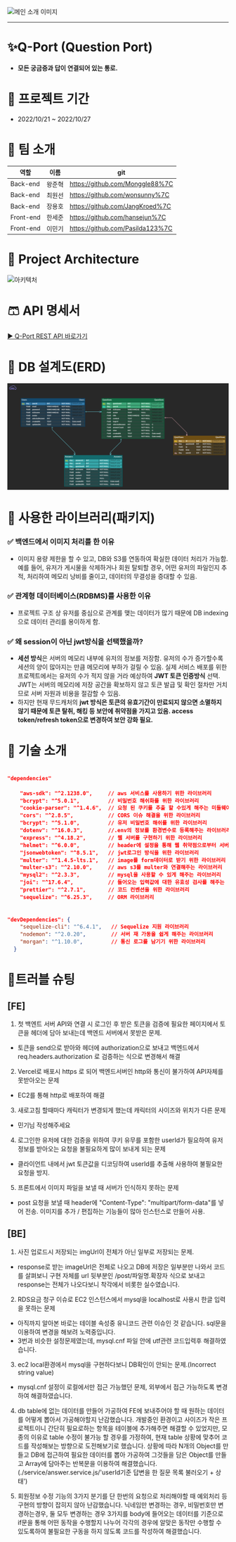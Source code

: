 ![메인 소개 이미지](https://qportminiprojectmini.s3.ap-northeast-2.amazonaws.com/post/1666864365169.jpeg)

---

# ✨Q-Port (Question Port)

-   **모든 궁금증과 답이 연결되어 있는 통로.**

# 📆 프로젝트 기간

-   2022/10/21 ~ 2022/10/27

# 👒 팀 소개

| 역할      | 이름   | git                              |
| --------- | ------ | -------------------------------- |
| Back-end  | 왕준혁 | https://github.com/Monggle88%7C  |
| Back-end  | 최원선 | https://github.com/wonsunny%7C   |
| Back-end  | 장용호 | https://github.com/JangKroed%7C  |
| Front-end | 한세준 | https://github.com/hansejun%7C   |
| Front-end | 이민기 | https://github.com/Pasilda123%7C |

# 👔 Project Architecture

![아키텍처](https://qportminiprojectmini.s3.ap-northeast-2.amazonaws.com/post/1666853140031.png)

# 🩳 API 명세서

[▶ Q-Port REST API 바로가기](https://www.notion.so/88eac097402442b4a0e7d54d5fc60c77?v=ce5ebdb9fb1a44dcb1842f8022d5bfd7)

# 🧦 DB 설계도(ERD)

![erd최최치최최최최최최최치ㅗ치ㅚ최최최최종](./img/ERD.png)

# 👟 사용한 라이브러리(패키지)

### ✅ 백엔드에서 이미지 처리를 한 이유

-   이미지 용량 제한을 할 수 있고, DB와 S3를 연동하여 확실한 데이터 처리가 가능함. 예를 들어, 유저가 게시물을 삭제하거나 회원 탈퇴할 경우, 어떤 유저의 파일인지 추적, 처리하여 메모리 낭비를 줄이고, 데이터의 무결성을 증대할 수 있음.

### ✅ 관계형 데이터베이스(RDBMS)를 사용한 이유

-   프로젝트 구조 상 유저를 중심으로 관계를 맺는 데이터가 많기 때문에 DB indexing으로 데이터 관리를 용이하게 함.

### ✅ 왜 session이 아닌 jwt방식을 선택했을까?

-   **세션 방식**은 서버의 메모리 내부에 유저의 정보를 저장함. 유저의 수가 증가할수록 세션의 양이 많아지는 만큼 메모리에 부하가 걸릴 수 있음. 실제 서비스 배포를 위한 프로젝트에서는 유저의 수가 적지 않을 거라 예상하여 **JWT 토큰 인증방식** 선택. JWT는 서버의 메모리에 저장 공간을 확보하지 않고 토큰 발급 및 확인 절차만 거치므로 서버 자원과 비용을 절감할 수 있음.
-   하지만 현재 무드캐처의 **jwt 방식은 토큰의 유효기간이 만료되지 않으면 소멸하지 않기 때문에 토큰 탈취, 해킹 등 보안에 취약점을 가지고 있음. access token/refresh token으로 변경하여 보안 강화 필요.**

# 💍 기술 소개

```json

"dependencies"

    "aws-sdk": "^2.1238.0",     // aws 서비스를 사용하기 위한 라이브러리
    "bcrypt": "^5.0.1",         // 비밀번호 해쉬화를 위한 라이브러리
    "cookie-parser": "^1.4.6",  // 요청 된 쿠키를 추출 할 수있게 해주는 미들웨어
    "cors": "^2.8.5",           // CORS 이슈 해결을 위한 라이브러리
    "bcrypt": "^5.1.0",         // 유저 비밀번호 해쉬를 위한 라이브러리
    "dotenv": "^16.0.3",        //.env의 정보를 환경변수로 등록해주는 라이브러리
    "express": "^4.18.2",       // 웹 서버를 구현하기 위한 라이브러리
    "helmet": "^6.0.0",         // header에 설정을 통해 웹 취약점으로부터 서버 보호
    "jsonwebtoken": "^8.5.1",   // jwt로그인 방식을 위한 라이브러리
    "multer": "^1.4.5-lts.1",   // image를 form데이터로 받기 위한 라이브러리
    "multer-s3": "^2.10.0",     // aws s3를 multer와 연결해주는 라이브러리
    "mysql2": "^2.3.3",         // mysql을 사용할 수 있게 해주는 라이브러리
    "joi": "^17.6.4",           // 들어오는 입력값에 대한 유효성 검사를 해주는
    "prettier": "^2.7.1",       // 코드 컨벤션을 위한 라이브러리
    "sequelize": "^6.25.3",     // ORM 라이브러리


"devDependencies": {
    "sequelize-cli": "^6.4.1",   // Sequelize 지원 라이브러리
    "nodemon": "^2.0.20",        // 서버 재 가동을 쉽게 해주는 라이브러리
    "morgan": "^1.10.0",         // 통신 로그를 남기기 위한 라이브러리
  }

```

# 💎트러블 슈팅

## [FE]

1. 첫 백엔트 서버 API와 연결 시 로그인 후 받은 토큰을 검증에 필요한 페이지에서 토큰을 헤더에 담아 보내는데 백엔드 서버에서 못받은 문제.

-   토큰을 send으로 받아와 헤더에 authorization으로 보내고 백엔드에서 req.headers.authorization 로 검증하는 식으로 변경해서 해결

2. Vercel로 배포시 https 로 되어 백엔드서버인 http와 통신이 불가하여 API자체를 못받아오는 문제

-   EC2를 통해 http로 배포하여 해결

3. 새로고침 할때마다 캐릭터가 변경되게 했는데 캐릭터의 사이즈와 위치가 다른 문제

-   민기님 작성해주세요

4. 로그인한 유저에 대한 검증을 위하여 쿠키 유무를 포함한 userId가 필요하여 유저 정보를 받아오는 요청을 불필요하게 많이 보내게 되는 문제

-   클라이언트 내에서 jwt 토큰값을 디코딩하여 userId를 추출해 사용하여 불필요한 요청을 방지.

5. 프론트에서 이미지 파일을 보낼 때 서버가 인식하지 못하는 문제

-   post 요청을 보낼 때 header에 "Content-Type": "multipart/form-data"를 넣어 전송. 이미지를 추가 / 편집하는 기능들이 많아 인스턴스로 만들어 사용.

## [BE]

1. 사진 업로드시 저장되는 imgUrl이 전체가 아닌 일부로 저장되는 문제.

-   response로 받는 imageUrl은 전체로 나오고 DB에 저장은 일부분만 나와서 코드를 살펴보니 구현 자체를
    url 뒷부분인 /post/파일명.확장자 식으로 보내고 response는 전체가 나오다보니 착각에서 비롯한 실수였습니다.

2. RDS요금 청구 이슈로 EC2 인스턴스에서 mysql을 localhost로 사용시 한글 입력을 못하는 문제

-   아직까지 알아본 바로는 테이블 속성중 유니코드 관련 이슈인 것 같습니다. sql문을 이용하여 변경을 해보려 노력중입니다.
-   3번과 비슷한 설정문제였는데, mysql.cnf 파일 안에 utf관련 코드입력후 해결하였습니다.

3. ec2 local환경에서 mysql을 구현하다보니 DB확인이 안되는 문제.(Incorrect string value)

-   mysql.cnf 설정이 로컬에서만 접근 가능했던 문제, 외부에서 접근 가능하도록 변경하여 해결하였습니다.

4. db table에 없는 데이터를 만들어 가공하여 FE에 보내주어야 할 때 원하는 데이터를 어떻게 뽑아서 가공해야할지 난감했습니다.
   개발중인 환경이고 사이즈가 작은 프로젝트이니 간단히 필요로하는 항목을 테이블에 추가해주면 해결할 수 있었지만, 모종의 이유로 table 수정이 불가능 할 경우를 가정하여,
   현재 table 상황에 맞추어 코드를 작성해보는 방향으로 도전해보기로 했습니다.
   상황에 따라 N개의 Object를 만들고 DB에 접근하여 필요한 데이터를 뽑아 가공하여 그것들을 담은 Object를 만들고 Array에 담아주는 반복문을 이용하여 해결했습니다.
   (./service/answer.service.js/'userId기준 답변을 한 질문 목록 불러오기 + 상태')

5. 회원정보 수정 기능의 3가지 분기를 단 한번의 요청으로 처리해야할 때 예외처리 등 구현의 방향이 잡히지 않아 난감했습니다.
   닉네임만 변경하는 경우, 비밀번호만 변경하는경우, 둘 모두 변경하는 경우 3가지를 body에 들어오는 데이터를 기준으로 if문을 통해 어떤 동작을 수행할지 나누어
   각각의 경우에 알맞은 동작만 수행할 수 있도록하여 불필요한 구동을 하지 않도록 코드를 작성하여 해결했습니다.

